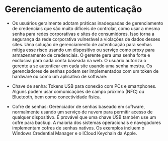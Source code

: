 # Gerenciamento de autenticação

- Os usuários geralmente adotam práticas inadequadas de gerenciamento de credenciais que são muito difíceis de controlar, como usar a mesma senha para redes corporativas e sites de consumidores. Isso torna a segurança da rede corporativa vulnerável a violações de dados desses sites. Uma solução de gerenciamento de autenticação para senhas mitiga esse risco usando um dispositivo ou serviço como proxy para armazenamento de credenciais. O gerente gera uma senha forte e exclusiva para cada conta baseada na web. O usuário autoriza o gerente a se autenticar em cada site usando uma senha mestra. Os gerenciadores de senhas podem ser implementados com um token de hardware ou como um aplicativo de software:

- Chave de senha: Tokens USB para conexão com PCs e smartphones. Alguns podem usar comunicações de campo próximo (NFC) ou Bluetooth, bem como conectividade física.

- Cofre de senhas: Gerenciador de senhas baseado em software, normalmente usando um serviço de nuvem para permitir acesso de qualquer dispositivo. É provável que uma chave USB também use um cofre para backup. A maioria dos sistemas operacionais e navegadores implementam cofres de senhas nativos. Os exemplos incluem o Windows Credential Manager e o ICloud Keychain da Apple.

